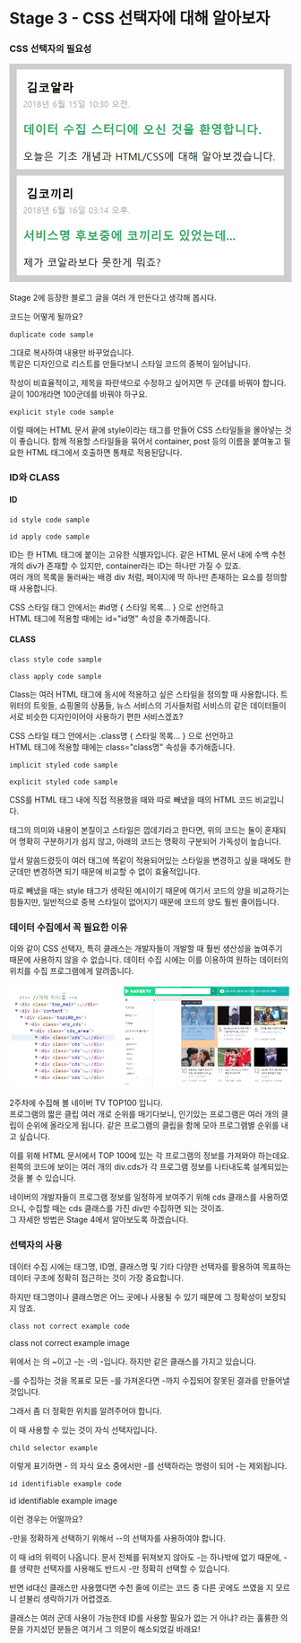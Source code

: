 # Stage 3 - CSS 선택자에 대해 알아보자

### CSS 선택자의 필요성

![](../.gitbook/assets/image%20%2820%29.png)

Stage 2에 등장한 블로그 글을 여러 개 만든다고 생각해 봅시다.

코드는 어떻게 될까요?

```text
duplicate code sample
```

그대로 복사하여 내용만 바꾸었습니다.  
똑같은 디자인으로 리스트를 만들다보니 스타일 코드의 중복이 일어납니다.

작성이 비효율적이고, 제목을 파란색으로 수정하고 싶어지면 두 군데를 바꿔야 합니다. 글이 100개라면 100군데를 바꿔야 하구요.

```text
explicit style code sample
```

이럴 때에는 HTML 문서 끝에 style이라는 태그를 만들어 CSS 스타일들을 몰아넣는 것이 좋습니다. 함께 적용할 스타일들을 묶어서 container, post 등의 이름을 붙여놓고 필요한 HTML 태그에서 호출하면 통채로 적용된답니다.



### ID와 CLASS

#### ID

```text
id style code sample
```

```text
id apply code sample
```

ID는 한 HTML 태그에 붙이는 고유한 식별자입니다. 같은 HTML 문서 내에 수백 수천 개의 div가 존재할 수 있지만, container라는 ID는 하나만 가질 수 있죠.  
여러 개의 목록을 둘러싸는 배경 div 처럼, 페이지에 딱 하나만 존재하는 요소를 정의할 때 사용합니다.

CSS 스타일 태그 안에서는 \#id명 { 스타일 목록... } 으로 선언하고  
HTML 태그에 적용할 때에는 id="id명" 속성을 추가해줍니다.



#### CLASS

```text
class style code sample
```

```text
class apply code sample
```

Class는 여러 HTML 태그에 동시에 적용하고 싶은 스타일을 정의할 때 사용합니다. 트위터의 트윗들, 쇼핑몰의 상품들, 뉴스 서비스의 기사들처럼 서비스의 같은 데이터들이 서로 비슷한 디자인이어야 사용하기 편한 서비스겠죠?

CSS 스타일 태그 안에서는 .class명 { 스타일 목록... } 으로 선언하고  
HTML 태그에 적용할 때에는 class="class명" 속성을 추가해줍니다.

```text
implicit styled code sample
```

```text
explicit styled code sample
```

CSS를 HTML 태그 내에 직접 적용했을 때와 따로 빼냈을 때의 HTML 코드 비교입니다.

태그의 의미와 내용이 본질이고 스타일은 껍데기라고 한다면, 위의 코드는 둘이 혼재되어 명확히 구분하기가 쉽지 않고, 아래의 코드는 명확히 구분되어 가독성이 높습니다.

앞서 말씀드렸듯이 여러 태그에 똑같이 적용되어있는 스타일을 변경하고 싶을 때에도 한 군데만 변경하면 되기 때문에 비교할 수 없이 효율적입니다.

따로 빼냈을 때는 style 태그가 생략된 예시이기 때문에 여기서 코드의 양을 비교하기는 힘들지만, 일반적으로 중복 스타일이 없어지기 때문에 코드의 양도 훨씬 줄어듭니다.



### 데이터 수집에서 꼭 필요한 이유

이와 같이 CSS 선택자, 특히 클래스는 개발자들이 개발할 때 훨씬 생산성을 높여주기 때문에 사용하지 않을 수 없습니다. 데이터 수집 시에는 이를 이용하여 원하는 데이터의 위치를 수집 프로그램에게 알려줍니다.

![](../.gitbook/assets/image%20%2838%29.png)

2주차에 수집해 볼 네이버 TV TOP100 입니다.  
프로그램의 짧은 클립 여러 개로 순위를 매기다보니, 인기있는 프로그램은 여러 개의 클립이 순위에 올라오게 됩니다. 같은 프로그램의 클립을 함께 모아 프로그램별 순위를 내고 싶습니다.

이를 위해 HTML 문서에서 TOP 100에 있는 각 프로그램의 정보를 가져와야 하는데요.  
왼쪽의 코드에 보이는 여러 개의 div.cds가 각 프로그램 정보를 나타내도록 설계되있는 것을 볼 수 있습니다.

네이버의 개발자들이 프로그램 정보를 일정하게 보여주기 위해 cds 클래스를 사용하였으니, 수집할 때는 cds 클래스를 가진 div만 수집하면 되는 것이죠.  
그 자세한 방법은 Stage 4에서 알아보도록 하겠습니다.



### 선택자의 사용

데이터 수집 시에는 태그명, ID명, 클래스명 및 기타 다양한 선택자를 활용하여 목표하는 데이터 구조에 정확히 접근하는 것이 가장 중요합니다.

하지만 태그명이나 클래스명은 어느 곳에나 사용될 수 있기 때문에 그 정확성이 보장되지 않죠.

```text
class not correct example code
```

class not correct example image

위에서 는 의 ~이고 -는 -의 -입니다. 하지만 같은 클래스를 가지고 있습니다.

-를 수집하는 것을 목표로 모든 -를 가져온다면 -까지 수집되어 잘못된 결과를 만들어낼 것입니다.

그래서 좀 더 정확한 위치를 알려주어야 합니다.

이 때 사용할 수 있는 것이 자식 선택자입니다.

```text
child selector example
```

이렇게 표기하면 - 의 자식 요소 중에서만 -를 선택하라는 명령이 되어 -는 제외됩니다.



```text
id identifiable example code
```

id identifiable example image

이런 경우는 어떨까요?

-만을 정확하게 선택하기 위해서 --의 선택자를 사용하여야 합니다.

이 때 id의 위력이 나옵니다. 문서 전체를 뒤져보지 않아도 -는 하나밖에 없기 때문에, -를 생략한 선택자를 사용해도 반드시 -만 정확히 선택할 수 있습니다.

반면 id대신 클래스만 사용했다면 수천 줄에 이르는 코드 중 다른 곳에도 쓰였을 지 모르니 섣불리 생략하기가 어렵겠죠.

클래스는 여러 군데 사용이 가능한데 ID를 사용할 필요가 없는 거 아냐? 라는 훌륭한 의문을 가지셨던 분들은 여기서 그 의문이 해소되었길 바래요!



